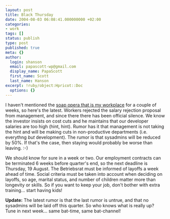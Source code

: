 ```yaml
---
layout: post
title: Black Thursday
date: 2004-08-03 06:08:41.000000000 +02:00
categories:
- work
tags: []
status: publish
type: post
published: true
meta: {}
author:
  login: shanson
  email: papascott-wp@gmail.com
  display_name: PapaScott
  first_name: Scott
  last_name: Hanson
excerpt: !ruby/object:Hpricot::Doc
  options: {}
---
```

<p>I haven't mentioned the <a href="http://www.papascott.de/archives/2004/07/14/as-the-world-churns/">soap opera that is my workplace</a> for a couple of weeks, so here's the latest. Workers rejected the salary rejection proposal from management, and since there there has been official silence. We know the investor insists on cost cuts and he maintains that our developer salaries are too high (hint, hint). Rumor has it that management is not taking the hint and will be making cuts in non-productive departments (i.e. everythng <em>but</em> development). The rumor is that sysadmins will be reduced by 50%. If that's the case, then staying would probably be worse than leaving. :-)</p>
<p>We should know for sure in a week or two. Our employment contracts can be terminated 6 weeks before quarter's end, so the next deadline is Thursday, 19 August. The Betriebsrat must be informed of layoffs a week ahead of time. Social criteria must be taken into account when deciding on layoffs, so age, marital status, and number of children matter more than longevity or skills. So if you want to keep your job, don't bother with extra training... start having kids!</p>
<p><strong>Update:</strong> The latest rumor is that the last rumor is untrue, and that no sysadmins will be laid off this quarter. So who knows what is really up? Tune in next week... same bat-time, same bat-channel!</p>
